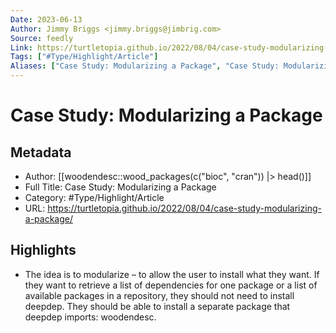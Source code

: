 ```yaml
---
Date: 2023-06-13
Author: Jimmy Briggs <jimmy.briggs@jimbrig.com>
Source: feedly
Link: https://turtletopia.github.io/2022/08/04/case-study-modularizing-a-package/
Tags: ["#Type/Highlight/Article"]
Aliases: ["Case Study: Modularizing a Package", "Case Study: Modularizing a Package"]
---
```

# Case Study: Modularizing a Package

## Metadata
- Author: [[woodendesc::wood_packages(c("bioc", "cran")) |> head()]]
- Full Title: Case Study: Modularizing a Package
- Category: #Type/Highlight/Article
- URL: https://turtletopia.github.io/2022/08/04/case-study-modularizing-a-package/

## Highlights
- The idea is to modularize – to allow the user to install what they want. If they want to retrieve a list of dependencies for one package or a list of available packages in a repository, they should not need to install deepdep. They should be able to install a separate package that deepdep imports: woodendesc.

